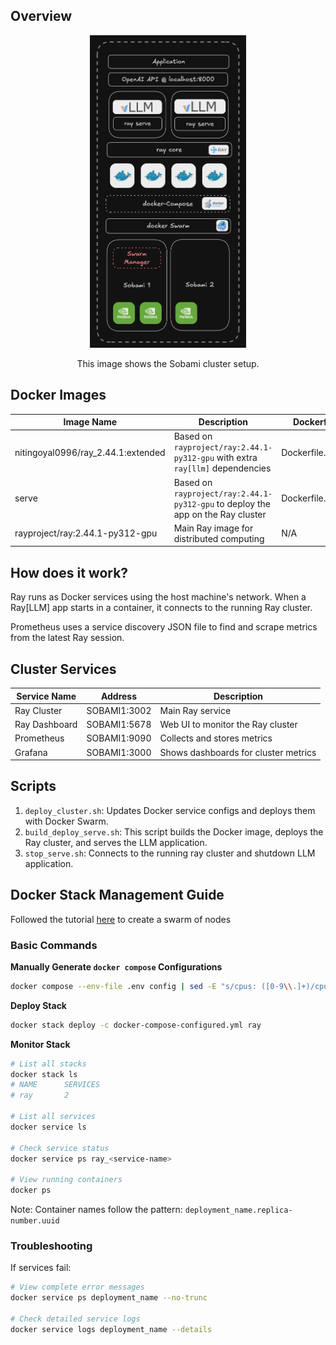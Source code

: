 ## Overview

<div style="text-align: center;">
    <img src="sobami.png" alt="sobami-cluster" style="width: auto; height: 500px;">
    <p>This image shows the Sobami cluster setup.</p>
</div>
    
## Docker Images

| Image Name                         | Description                                                                 | Dockerfile         | Links                                                    |
| ----------------------------------- | --------------------------------------------------------------------------- | ------------------ | -------------------------------------------------------- |
| nitingoyal0996/ray_2.44.1:extended | Based on `rayproject/ray:2.44.1-py312-gpu` with extra `ray[llm]` dependencies | Dockerfile.node    | https://hub.docker.com/r/nitingoyal0996/ray_2.44.1       |
| serve                              | Based on `rayproject/ray:2.44.1-py312-gpu` to deploy the app on the Ray cluster | Dockerfile.serve   | https://hub.docker.com/r/rayproject/ray:2.44.1-py312-gpu |
| rayproject/ray:2.44.1-py312-gpu    | Main Ray image for distributed computing                                    | N/A                | https://hub.docker.com/r/rayproject/ray:2.44.1-py312-gpu |

## How does it work?

Ray runs as Docker services using the host machine's network. When a Ray[LLM] app starts in a container, it connects to the running Ray cluster.

Prometheus uses a service discovery JSON file to find and scrape metrics from the latest Ray session.

## Cluster Services

| Service Name   | Address       | Description                              |
| -------------- | ------------- | ---------------------------------------- |
| Ray Cluster    | SOBAMI1:3002  | Main Ray service                         |
| Ray Dashboard  | SOBAMI1:5678  | Web UI to monitor the Ray cluster        |
| Prometheus     | SOBAMI1:9090  | Collects and stores metrics              |
| Grafana        | SOBAMI1:3000  | Shows dashboards for cluster metrics     |

## Scripts

1. `deploy_cluster.sh`: Updates Docker service configs and deploys them with Docker Swarm.
2. `build_deploy_serve.sh`: This script builds the Docker image, deploys the Ray cluster, and serves the LLM application.
3. `stop_serve.sh`: Connects to the running ray cluster and shutdown LLM application. 

## Docker Stack Management Guide

Followed the tutorial [here](https://docs.docker.com/engine/swarm/swarm-tutorial/create-swarm/) to create a swarm of nodes


### Basic Commands

**Manually Generate `docker compose` Configurations**

<!-- generates the config > replaces the cpu number (12) to string ('12') > removes the first line > saves it to a file -->

```bash
docker compose --env-file .env config | sed -E "s/cpus: ([0-9\\.]+)/cpus: '\\1'/" | tail -n +2 > docker-compose-configured.yml
```

**Deploy Stack**
```bash
docker stack deploy -c docker-compose-configured.yml ray
```

**Monitor Stack**
```bash
# List all stacks
docker stack ls
# NAME      SERVICES
# ray       2

# List all services
docker service ls

# Check service status
docker service ps ray_<service-name>

# View running containers
docker ps
```
Note: Container names follow the pattern: `deployment_name.replica-number.uuid`

### Troubleshooting
If services fail:
```bash
# View complete error messages
docker service ps deployment_name --no-trunc

# Check detailed service logs
docker service logs deployment_name --details
```
